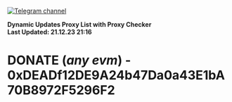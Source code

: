 [![Telegram channel](https://img.shields.io/endpoint?url=https://runkit.io/damiankrawczyk/telegram-badge/branches/master?url=https://t.me/n4z4v0d)](https://t.me/n4z4v0d) 

**Dynamic Updates Proxy List with Proxy Checker**  
**Last Updated: 21.12.23 21:16**

# DONATE (_any evm_) - 0xDEADf12DE9A24b47Da0a43E1bA70B8972F5296F2
